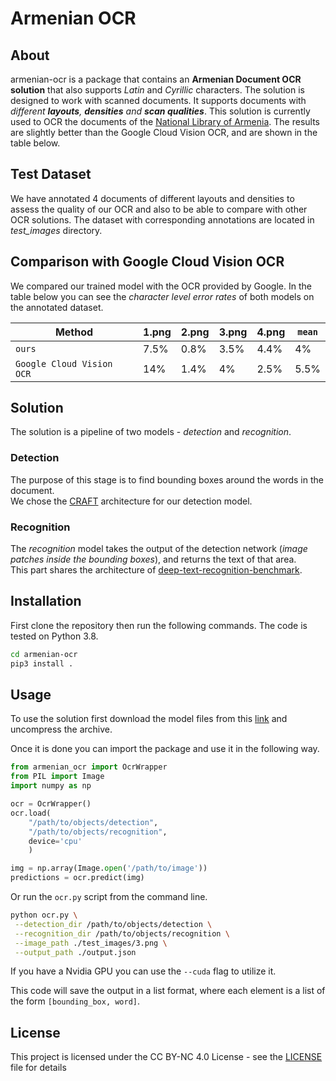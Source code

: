 
# Armenian OCR

## About

armenian-ocr is a package that contains an **Armenian Document OCR solution** that also supports *Latin* and *Cyrillic* characters. The solution is designed to work with scanned documents. It supports documents with *different **layouts**, **densities** and **scan qualities***.
This solution is currently used to OCR the documents of the [National Library of Armenia](https://nla.am/en/).
The results are slightly better than the Google Cloud Vision OCR, and are shown in the table below.

## Test Dataset
We have annotated 4 documents of different layouts and densities to assess the quality of our OCR and also to be able to compare with other OCR solutions.
The dataset with corresponding annotations are located in *test_images* directory.
## Comparison with Google Cloud Vision OCR
We compared our trained model with the OCR provided by Google.
In the table below you can see the *character level error rates* of both models on the
annotated dataset.


|Method                   |1.png             |2.png|3.png|4.png|`mean`|
|-------------------------|------------------|-----|-----|-----|------|
|`ours`                   |7.5%              |0.8% |3.5% |4.4% |4%    |
|`Google Cloud Vision OCR`|14%               |1.4% |4%   |2.5% |5.5%  |

## Solution

The solution is a pipeline of two models - *detection* and *recognition*.
### Detection
The purpose of this stage is to find bounding boxes around the words in the document.\
We chose the [CRAFT](https://github.com/clovaai/CRAFT-pytorch) architecture for our detection model.

### Recognition
The *recognition* model takes the output of the detection network (*image patches inside the bounding boxes*), and returns the text of that area.\
This part shares the architecture of [deep-text-recognition-benchmark](https://github.com/clovaai/deep-text-recognition-benchmark).

## Installation

First clone the repository then run the following commands. The code is tested on Python 3.8. 
```bash
cd armenian-ocr
pip3 install .
```

## Usage

To use the solution first download the model files from this [link](dummy_link) and uncompress the archive.

Once it is done you can import the package and use it in the following way.

```python
from armenian_ocr import OcrWrapper
from PIL import Image
import numpy as np

ocr = OcrWrapper()
ocr.load(
    "/path/to/objects/detection",
    "/path/to/objects/recognition",
    device='cpu'
    )

img = np.array(Image.open('/path/to/image'))
predictions = ocr.predict(img)
```


Or run the `ocr.py` script from the command line.
```bash
python ocr.py \
 --detection_dir /path/to/objects/detection \
 --recognition_dir /path/to/objects/recognition \
 --image_path ./test_images/3.png \
 --output_path ./output.json
```



If you have a Nvidia GPU you can use the `--cuda` flag to utilize it.

This code will save the output in a list format, where each element is a list of the form `[bounding_box, word]`.

## License

This project is licensed under the CC BY-NC 4.0 License - see the [LICENSE](LICENSE-CC-BY-NC-4.0.md) file for details